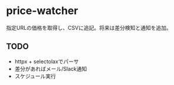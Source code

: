 # price-watcher

指定URLの価格を取得し、CSVに追記。将来は差分検知と通知を追加。

## TODO
- httpx + selectolaxでパーサ
- 差分があればメール/Slack通知
- スケジュール実行
